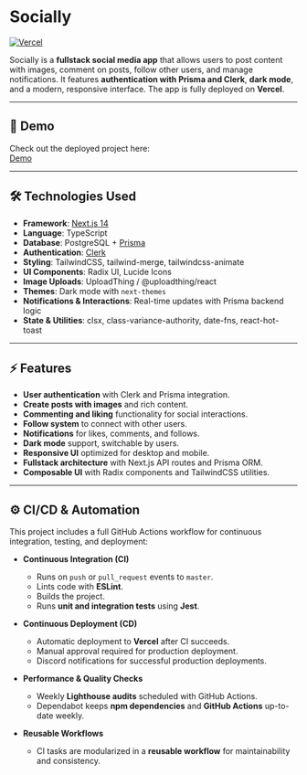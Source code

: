 # Socially

[![Vercel](https://img.shields.io/badge/Deployed%20on-Vercel-000000?logo=vercel)](https://vercel.com/)

Socially is a **fullstack social media app** that allows users to post content with images, comment on posts, follow other users, and manage notifications. It features **authentication with Prisma and Clerk**, **dark mode**, and a modern, responsive interface. The app is fully deployed on **Vercel**.

---

## 🔗 Demo

Check out the deployed project here:  
[Demo](https://socially-mu-ten.vercel.app/)

---

## 🛠 Technologies Used

- **Framework**: [Next.js 14](https://nextjs.org/)
- **Language**: TypeScript
- **Database**: PostgreSQL + [Prisma](https://www.prisma.io/)
- **Authentication**: [Clerk](https://clerk.com/)
- **Styling**: TailwindCSS, tailwind-merge, tailwindcss-animate
- **UI Components**: Radix UI, Lucide Icons
- **Image Uploads**: UploadThing / @uploadthing/react
- **Themes**: Dark mode with `next-themes`
- **Notifications & Interactions**: Real-time updates with Prisma backend logic
- **State & Utilities**: clsx, class-variance-authority, date-fns, react-hot-toast

---

## ⚡ Features

- **User authentication** with Clerk and Prisma integration.
- **Create posts with images** and rich content.
- **Commenting and liking** functionality for social interactions.
- **Follow system** to connect with other users.
- **Notifications** for likes, comments, and follows.
- **Dark mode** support, switchable by users.
- **Responsive UI** optimized for desktop and mobile.
- **Fullstack architecture** with Next.js API routes and Prisma ORM.
- **Composable UI** with Radix components and TailwindCSS utilities.

---

## ⚙️ CI/CD & Automation

This project includes a full GitHub Actions workflow for continuous integration, testing, and deployment:

- **Continuous Integration (CI)**

  - Runs on `push` or `pull_request` events to `master`.
  - Lints code with **ESLint**.
  - Builds the project.
  - Runs **unit and integration tests** using **Jest**.

- **Continuous Deployment (CD)**

  - Automatic deployment to **Vercel** after CI succeeds.
  - Manual approval required for production deployment.
  - Discord notifications for successful production deployments.

- **Performance & Quality Checks**

  - Weekly **Lighthouse audits** scheduled with GitHub Actions.
  - Dependabot keeps **npm dependencies** and **GitHub Actions** up-to-date weekly.

- **Reusable Workflows**
  - CI tasks are modularized in a **reusable workflow** for maintainability and consistency.
